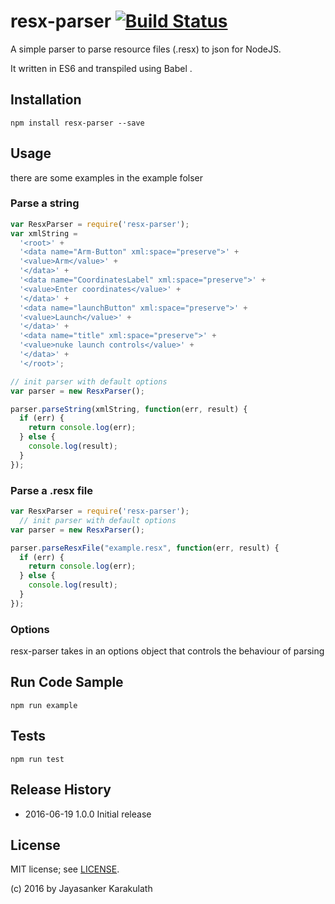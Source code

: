 # resx-parser [![Build Status](https://travis-ci.org/kjayasa/resx-parser.svg?branch=master)](https://travis-ci.org/kjayasa/resx-parser)
A simple parser to parse  resource files (.resx) to json for NodeJS.

It written in ES6  and transpiled using Babel .

## Installation

`npm install resx-parser --save`

## Usage

there are some examples in the example folser

### Parse a string

```javascript
var ResxParser = require('resx-parser');
var xmlString =
  '<root>' +
  '<data name="Arm-Button" xml:space="preserve">' +
  '<value>Arm</value>' +
  '</data>' +
  '<data name="CoordinatesLabel" xml:space="preserve">' +
  '<value>Enter coordinates</value>' +
  '</data>' +
  '<data name="launchButton" xml:space="preserve">' +
  '<value>Launch</value>' +
  '</data>' +
  '<data name="title" xml:space="preserve">' +
  '<value>nuke launch controls</value>' +
  '</data>' +
  '</root>';

// init parser with default options
var parser = new ResxParser();

parser.parseString(xmlString, function(err, result) {
  if (err) {
    return console.log(err);
  } else {
    console.log(result);
  }
});
```

### Parse a .resx file

```javascript
var ResxParser = require('resx-parser');
  // init parser with default options
var parser = new ResxParser();

parser.parseResxFile("example.resx", function(err, result) {
  if (err) {
    return console.log(err);
  } else {
    console.log(result);
  }
});

```

### Options
resx-parser takes in an options object that controls the behaviour of parsing

## Run Code Sample

`npm run example`

## Tests

`npm run test`


## Release History
* 2016-06-19    1.0.0 Initial release

## License

MIT license; see [LICENSE](./LICENSE).

(c) 2016 by Jayasanker Karakulath
